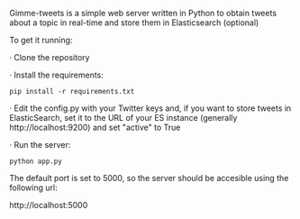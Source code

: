 Gimme-tweets is a simple web server written in Python to obtain tweets about a topic in real-time and store them in Elasticsearch (optional)

To get it running:



· Clone the repository

· Install the requirements:

	pip install -r requirements.txt

· Edit the config.py with your Twitter keys and, if you want to store tweets in ElasticSearch, set it to the URL of your ES instance (generally http://localhost:9200) and set "active" to True

· Run the server:

	python app.py



The default port is set to 5000, so the server should be accesible using the following url:

http://localhost:5000
